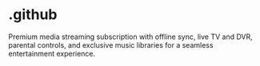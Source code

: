 # .github
Premium media streaming subscription with offline sync, live TV and DVR, parental controls, and exclusive music libraries for a seamless entertainment experience.
